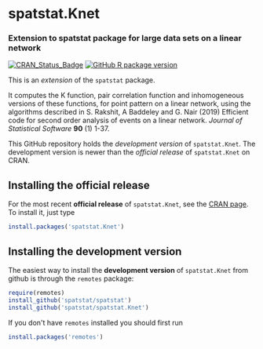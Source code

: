 # spatstat.Knet

### Extension to spatstat package for large data sets on a linear network

[![CRAN_Status_Badge](https://www.r-pkg.org/badges/version/spatstat.Knet)](http://CRAN.R-project.org/package=spatstat.Knet)
[![GitHub R package version](https://img.shields.io/github/r-package/v/spatstat/spatstat.Knet)](https://github.com/spatstat/spatstat.Knet)

This is an _extension_ of the `spatstat` package. 

It computes the K function, pair correlation function
and inhomogeneous versions of these functions,
for point pattern on a linear network, using the
algorithms described in
S. Rakshit, A Baddeley and G. Nair (2019)
Efficient code for second order analysis of events on a linear network.
_Journal of Statistical Software_ **90** (1) 1-37.

This GitHub repository holds the *development version* of
`spatstat.Knet`. The development version is newer than the *official release*
of `spatstat.Knet` on CRAN. 

## Installing the official release

For the most recent **official release** of 
`spatstat.Knet`, see the [CRAN page](https://CRAN.R-project.org/package=spatstat.Knet). To install it, just type

```R
install.packages('spatstat.Knet')
```

## Installing the development version

The easiest way to install the **development version** of `spatstat.Knet` 
from github is through the `remotes` package:

```R
require(remotes)
install_github('spatstat/spatstat')
install_github('spatstat/spatstat.Knet')
```

If you don't have `remotes` installed you should first run

```R
install.packages('remotes')
```


